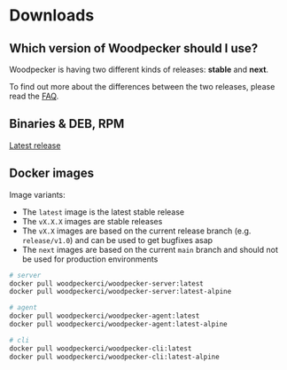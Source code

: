 # Downloads

## Which version of Woodpecker should I use?

Woodpecker is having two different kinds of releases: **stable** and **next**.

To find out more about the differences between the two releases, please read the [FAQ](/faq).

## Binaries & DEB, RPM

[Latest release](https://github.com/woodpecker-ci/woodpecker/releases/latest)

## Docker images

Image variants:

- The `latest` image is the latest stable release
- The `vX.X.X` images are stable releases
- The `vX.X` images are based on the current release branch (e.g. `release/v1.0`) and can be used to get bugfixes asap
- The `next` images are based on the current `main` branch and should not be used for production environments

```bash
# server
docker pull woodpeckerci/woodpecker-server:latest
docker pull woodpeckerci/woodpecker-server:latest-alpine

# agent
docker pull woodpeckerci/woodpecker-agent:latest
docker pull woodpeckerci/woodpecker-agent:latest-alpine

# cli
docker pull woodpeckerci/woodpecker-cli:latest
docker pull woodpeckerci/woodpecker-cli:latest-alpine
```
